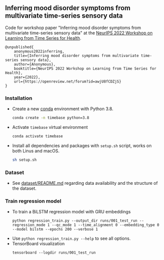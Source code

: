 ## Inferring mood disorder symptoms from multivariate time-series sensory data

Code for workshop paper "Inferring mood disorder symptoms from multivariate time-series sensory data" at the [NeurIPS 2022 Workshop on Learning from Time Series for Health](https://timeseriesforhealth.github.io/).

```
@unpublished{
    anonymous2022inferring,
    title={Inferring mood disorder symptoms from multivariate time-series sensory data},
    author={Anonymous},
    booktitle={NeurIPS 2022 Workshop on Learning from Time Series for Health},
    year={2022},
    url={https://openreview.net/forum?id=awjU8fCDZjS}
}
```

### Installation
- Create a new [conda](https://conda.io/en/latest/) environment with Python 3.8.
  ```bash
  conda create -n timebase python=3.8
  ```
- Activate `timebase` virtual environment
  ```bash
  conda activate timebase
  ```
- Install all dependencies and packages with `setup.sh` script, works on both Linus and macOS.
  ```bash
  sh setup.sh
  ```
  
### Dataset
- See [dataset/README.md](dataset/README.md) regarding data availability and the structure of the dataset.

### Train regression model
- To train a BiLSTM regression model with GRU embeddings
  ```
  python regression_train.py --output_dir runs/001_test_run --regression_mode 1 --qc_mode 1 --time_alignment 0 --embedding_type 0 --model bilstm --epochs 200 --verbose 1
  ```
- Use `python regression_train.py --help` to see all options.
- TensorBoard visualization
  ```
  tensorboard --logdir runs/001_test_run
  ```
